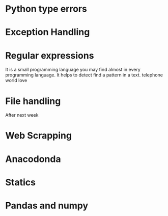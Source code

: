 # Python type errors

# Exception Handling

# Regular expressions

It is a small programming language you may find almost in every programming language. It helps to detect find a pattern in a text.
telephone
world love

# File handling

After next week

# Web Scrapping

# Anacodonda

# Statics

# Pandas and numpy
